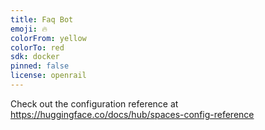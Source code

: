 ```yaml
---
title: Faq Bot
emoji: 🔥
colorFrom: yellow
colorTo: red
sdk: docker
pinned: false
license: openrail
---
```


Check out the configuration reference at https://huggingface.co/docs/hub/spaces-config-reference
